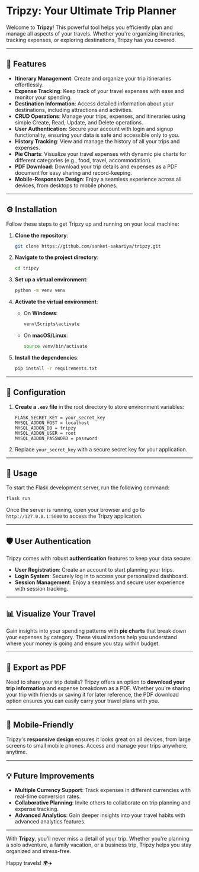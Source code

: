 # Tripzy: Your Ultimate Trip Planner  

Welcome to **Tripzy**! This powerful tool helps you efficiently plan and manage all aspects of your travels. Whether you're organizing itineraries, tracking expenses, or exploring destinations, Tripzy has you covered.  

---

## 🚀 Features  

- **Itinerary Management**: Create and organize your trip itineraries effortlessly.  
- **Expense Tracking**: Keep track of your travel expenses with ease and monitor your spending.  
- **Destination Information**: Access detailed information about your destinations, including attractions and activities.  
- **CRUD Operations**: Manage your trips, expenses, and itineraries using simple Create, Read, Update, and Delete operations.  
- **User Authentication**: Secure your account with login and signup functionality, ensuring your data is safe and accessible only to you.  
- **History Tracking**: View and manage the history of all your trips and expenses.  
- **Pie Charts**: Visualize your travel expenses with dynamic pie charts for different categories (e.g., food, travel, accommodation).  
- **PDF Download**: Download your trip details and expenses as a PDF document for easy sharing and record-keeping.  
- **Mobile-Responsive Design**: Enjoy a seamless experience across all devices, from desktops to mobile phones.  

---

## ⚙️ Installation  

Follow these steps to get Tripzy up and running on your local machine:  

1. **Clone the repository**:  
    ```bash  
    git clone https://github.com/sanket-sakariya/tripzy.git  
    ```  

2. **Navigate to the project directory**:  
    ```bash  
    cd tripzy  
    ```  

3. **Set up a virtual environment**:  
    ```bash  
    python -m venv venv  
    ```  

4. **Activate the virtual environment**:  
    - On **Windows**:  
        ```bash  
        venv\Scripts\activate  
        ```  
    - On **macOS/Linux**:  
        ```bash  
        source venv/bin/activate  
        ```  

5. **Install the dependencies**:  
    ```bash  
    pip install -r requirements.txt  
    ```  

---

## 🔧 Configuration  

1. **Create a `.env` file** in the root directory to store environment variables:  
    ```env  
    FLASK_SECRET_KEY = your_secret_key  
    MYSQL_ADDON_HOST = localhost  
    MYSQL_ADDON_DB = tripzy  
    MYSQL_ADDON_USER = root  
    MYSQL_ADDON_PASSWORD = password  
    ```  

2. Replace `your_secret_key` with a secure secret key for your application.  

---

## 🏁 Usage  

To start the Flask development server, run the following command:  

```bash  
flask run  
```  

Once the server is running, open your browser and go to `http://127.0.0.1:5000` to access the Tripzy application.  

---

## 🛡️ User Authentication  

Tripzy comes with robust **authentication** features to keep your data secure:  
- **User Registration**: Create an account to start planning your trips.  
- **Login System**: Securely log in to access your personalized dashboard.  
- **Session Management**: Enjoy a seamless and secure user experience with session tracking.  

---

## 📊 Visualize Your Travel  

Gain insights into your spending patterns with **pie charts** that break down your expenses by category. These visualizations help you understand where your money is going and ensure you stay within budget.  

---

## 📄 Export as PDF  

Need to share your trip details? Tripzy offers an option to **download your trip information** and expense breakdown as a PDF. Whether you're sharing your trip with friends or saving it for later reference, the PDF download option ensures you can easily carry your travel plans with you.  

---

## 📱 Mobile-Friendly  

Tripzy's **responsive design** ensures it looks great on all devices, from large screens to small mobile phones. Access and manage your trips anywhere, anytime.  

---

## 💡 Future Improvements  

- **Multiple Currency Support**: Track expenses in different currencies with real-time conversion rates.  
- **Collaborative Planning**: Invite others to collaborate on trip planning and expense tracking.  
- **Advanced Analytics**: Gain deeper insights into your travel habits with advanced analytics features.  

---

With **Tripzy**, you’ll never miss a detail of your trip. Whether you're planning a solo adventure, a family vacation, or a business trip, Tripzy helps you stay organized and stress-free.  

Happy travels! 🌍✈️  

